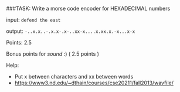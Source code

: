 ###TASK:
Write a morse code encoder for HEXADECIMAL numbers

input:
```defend the east```

output:
```-..x.x..-.x.x-.x-..xx-x....x.xx.x.-x...x-x```

Points: 2.5

Bonus points for *sound* :) ( 2.5 points )

Help:
* Put x between characters and xx between words
* https://www3.nd.edu/~dthain/courses/cse20211/fall2013/wavfile/

